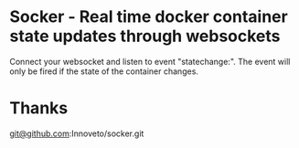 # Socker - Real time docker container state updates through websockets

Connect your websocket and listen to event "statechange:<containerId>". The event 
will only be fired if the state of the container changes.

# Thanks
git@github.com:Innoveto/socker.git

